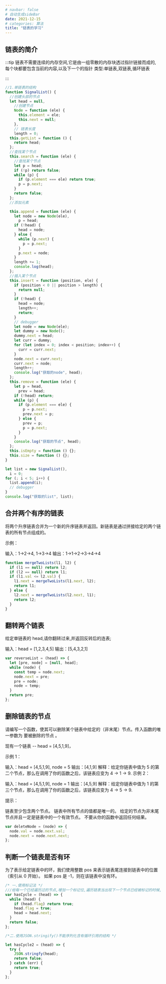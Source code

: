 ```yaml
---
# navbar: false
# 自动生成sideBar
date: 2021-12-15
# categories: 算法
title: "链表的学习"
---
```


## 链表的简介

:::tip
链表不需要连续的内存空间,它是由一组零散的内存块透过指针链接而成的,
每个块都要包含当前的内容,以及下一个的指针
类型:单链表,双链表,循环链表

:::

```js
//1.单链表的结构
function SignalList() {
  //创建头部的节点
  let head = null,
    //创建节点
    Node = function (ele) {
      this.element = ele;
      this.next = null;
    },
    // 链表长度
    length = 0;
  this.getList = function () {
    return head;
  };
  //查找某个节点
  this.search = function (ele) {
    //查找某个节点
    let p = head;
    if (!p) return false;
    while (p) {
      if (p.element === ele) return true;
      p = p.next;
    }
    return false;
  };
  //添加元素

  this.append = function (ele) {
    let node = new Node(ele),
      p = head;
    if (!head) {
      head = node;
    } else {
      while (p.next) {
        p = p.next;
      }
      p.next = node;
    }
    length += 1;
    console.log(head);
  };
  //插入某个节点
  this.insert = function (position, ele) {
    if (position < 0 || position > length) {
      return null;
    }
    if (!head) {
      head = node;
      length++;
      return;
    }
    // debugger
    let node = new Node(ele);
    let dummy = new Node();
    dummy.next = head;
    let curr = dummy;
    for (let index = 0; index < position; index++) {
      curr = curr.next;
    }
    node.next = curr.next;
    curr.next = node;
    length++;
    console.log("获取的node", head);
  };
  this.remove = function (ele) {
    let p = head,
      prev = head;
    if (!head) return;
    while (p) {
      if (p.element === ele) {
        p = p.next;
        prev.next = p;
      } else {
        prev = p;
        p = p.next;
      }
    }
    console.log("获取的节点", head);
  };
  this.isEmpty = function () {};
  this.size = function () {};
}

let list = new SignalList(),
  i = 0;
for (; i < 5; i++) {
  list.append(i);
  // debugger
}
console.log("获取的list", list);
```

## 合并两个有序的链表

将两个升序链表合并为一个新的升序链表并返回。新链表是通过拼接给定的两个链表的所有节点组成的。

示例：

输入：1->2->4, 1->3->4
输出：1->1->2->3->4->4

```js
function mergeTwoLists(l1, l2) {
  if (l1 == null) return l2;
  if (l2 == null) return l1;
  if (l1.val <= l2.val) {
    l1.next = mergeTwoLists(l1.next, l2);
    return l1;
  } else {
    l2.next = mergeTwoLists(l2.next, l1);
    return l2;
  }
}
```

## 翻转两个链表

给定单链表的 head,请你翻转过来,并返回反转后的连表;

输入：head = [1,2,3,4,5]
输出：[5,4,3,2,1]

```js
var reverseList = (head) => {
  let [pre, node] = [null, head];
  while (node) {
    const temp = node.next;
    node.next = pre;
    pre = node;
    node = temp;
  }
  return pre;
};
```

## 删除链表的节点

请编写一个函数，使其可以删除某个链表中给定的（非末尾）节点。传入函数的唯一参数为 要被删除的节点 。

现有一个链表 -- head = [4,5,1,9]，

示例 1：

输入：head = [4,5,1,9], node = 5
输出：[4,1,9]
解释：给定你链表中值为 5 的第二个节点，那么在调用了你的函数之后，该链表应变为 4 -> 1 -> 9.
示例 2：

输入：head = [4,5,1,9], node = 1
输出：[4,5,9]
解释：给定你链表中值为 1 的第三个节点，那么在调用了你的函数之后，该链表应变为 4 -> 5 -> 9.

提示：

链表至少包含两个节点。
链表中所有节点的值都是唯一的。
给定的节点为非末尾节点并且一定是链表中的一个有效节点。
不要从你的函数中返回任何结果。

```js
var deleteNode = (node) => {
  node.val = node.next.val;
  node.next = node.next.next;
};
```

## 判断一个链表是否有环

为了表示给定链表中的环，我们使用整数 pos 来表示链表尾连接到链表中的位置（索引从 0 开始）。 如果 pos 是 -1，则在该链表中没有环。

```js
/* 一.使用标记法 */
///给每一个已经遍历过的节点,增加一个标记位,遍历链表当出现下一个节点已经被标记的时候,则证明单链表是有环的
var hasCycle = (head) => {
  while (head) {
    if (head.flag) return true;
    head.flag = true;
    head = head.next;
  }
  return false;
};

/*二.使用JSON.stringify()不能序列化含有循环引用的结构 */

let hasCycle2 = (head) => {
  try {
    JSON.stringfy(head);
    return false;
  } catch (err) {
    return true;
  }
};
```
